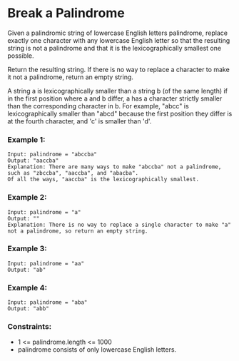 # Break a Palindrome

Given a palindromic string of lowercase English letters palindrome, replace exactly one character with any lowercase English letter so that the resulting string is not a palindrome and that it is the lexicographically smallest one possible.

Return the resulting string. If there is no way to replace a character to make it not a palindrome, return an empty string.

A string a is lexicographically smaller than a string b (of the same length) if in the first position where a and b differ, a has a character strictly smaller than the corresponding character in b. For example, "abcc" is lexicographically smaller than "abcd" because the first position they differ is at the fourth character, and 'c' is smaller than 'd'.

### Example 1:

    Input: palindrome = "abccba"
    Output: "aaccba"
    Explanation: There are many ways to make "abccba" not a palindrome, such as "zbccba", "aaccba", and "abacba".
    Of all the ways, "aaccba" is the lexicographically smallest.

### Example 2:

    Input: palindrome = "a"
    Output: ""
    Explanation: There is no way to replace a single character to make "a" not a palindrome, so return an empty string.

### Example 3:

    Input: palindrome = "aa"
    Output: "ab"

### Example 4:

    Input: palindrome = "aba"
    Output: "abb"


### Constraints:

* 1 <= palindrome.length <= 1000
* palindrome consists of only lowercase English letters.

